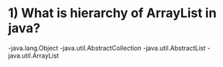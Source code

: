 # 1) What is hierarchy of ArrayList in java?
-java.lang.Object
 -java.util.AbstractCollection
  -java.util.AbstractList
   -java.util.ArrayList
